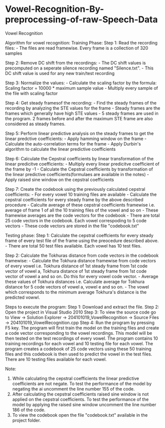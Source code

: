 # Vowel-Recognition-By-preprocessing-of-raw-Speech-Data
 Vowel Recognition

Algorithm for vowel recognition:
Training Phase:
Step 1: Read the recording files:
	- The files are read framewise. Every frame is a collection of 320 samples

Step 2: Remove DC shift from the recordings: 
	- The DC shift values is precomputed on a seperate silence recording named "Silence.txt". 
	- This DC shift value is used for any new train/test recording

Step 3: Normalize the values:
	- Calculate the scaling factor by the formula: Scaling factor = 10000 * maximum sample value
	- Multiply every sample of the file with scaling factor

Step 4: Get steady framesof the recording:
	- Find the steady frames of the recording by analyzing the STE values for the frame
	- Steady frames are the frames which generally have high STE values
	- 5 steady frames are used in the program. 2 frames before and after the maximum STE frame are also considered as steady frames.

Step 5: Perform linear predictive analysis on the steady frames to get the linear predctive coefficients:
	- Apply hamming window on the frame
	- Calculate the auto-correlation terms for the frame
	- Apply Durbin's algorithm to calculate the linear predictive coefficients

Step 6: Calculate the Cepstral coefficients by linear transformation of the linear predicitve coefficients:
	- Multiply every linear predicitve coefficient of the frame by -1
	- Calculate the Cepstral coefficients by transformation of the linear predictive coefficients(formulaes are available in the notes)
	- Apply raised sine window on the cepstral coefficients

Step 7: Create the codebook using the previously calculated cepstral coefficients:
	- For every vowel 10 training files are available
	- Calculate the cepstral coefficients for every steady frame by the above described procedure
	- Calculte average of these cepstral coefficients framewise i.e. average of frame 1 of all the 10 training files of the vowel and so on
	- These framewise averages are the code vectors for the codebook
	- There are total 25 code vectors in the codebook. Each vowel correspoding to 5 code vectors
	- These code vectors are stored in the file "codebook.txt"

Testing phase:
Step 1: Calculate the cepstral coeffcients for every steady frame of every test file of the frame using the preocedure described above. 
	- There are total 50 test files available. Each vowel has 10 test files.

Step 2: Calculate the Tokhuras distance from code vectors in the codebook framewise:
	- Calculate the Tokhura distance framewise from code vectors of every vowel i.e. Tokhura distance of 1st steady frame from 1st code vector of vowel a, Tokhura distance of 1st steady frame from 1st code vector of vowel a and so on. Do this for every vowel code vector. 
	- Average these values of Tokhura distances i.e. Calculate average for Tokhura distance for 5 code vectors of vowel a, vowel e and so on.
	- The vowel which corresponds to the minimum average Tokhura's distance is the predicted vowwl.

Steps to execute the program:
	Step 1: Download and extract the file.
	Step 2: Open the project in Visual Studio 2010
	Step 3: To view the source code go to View -> Solution Explorer -> 204101019_VowelRecognition -> Source Files -> 204101019_VowelRecognition.cpp
	Step 4: Run the program by pressing F5 key. 
		The program will first train the model on the training files and create a code vector corresponding to the vowel recordings. This model will be then tested on the test recordings of every vowel. The program contains 10 training recordings for each vowel and 10 testing file for each vowel. The program creates a codebook of 25 code vectors using these 50 training files and this codebook is then used to predict the vowel in the test files. There are 10 testing files available for each vowel.  

Note:

1. While calculating the cepstral coefficients the linear predictive coefficients are not negate. To test the performance of the model by negating the ai uncomment the line number 155 of the code.
2. After calculating the cepstral coefficients raised sine window is not applied on the cepstral coefficients. To test the performance of the model by applying the raised sine window uncomment the line number 186 of the code.
3. To view the codebook open the file "codebook.txt" available in the project folder.
